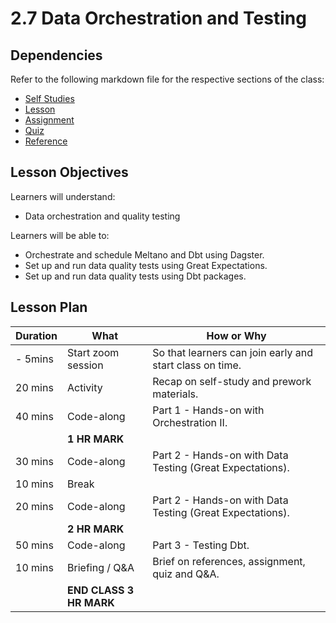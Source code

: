 # 2.7 Data Orchestration and Testing

## Dependencies

Refer to the following markdown file for the respective sections of the class:

- [Self Studies](./studies.md)
- [Lesson](./lesson.md)
- [Assignment](./assignment.md)
- [Quiz](./quiz.md)
- [Reference](./reference.md)

## Lesson Objectives

Learners will understand:

- Data orchestration and quality testing

Learners will be able to:

- Orchestrate and schedule Meltano and Dbt using Dagster.
- Set up and run data quality tests using Great Expectations.
- Set up and run data quality tests using Dbt packages.

## Lesson Plan

| Duration | What                    | How or Why                                                |
| -------- | ----------------------- | --------------------------------------------------------- |
| - 5mins  | Start zoom session      | So that learners can join early and start class on time.  |
| 20 mins  | Activity                | Recap on self-study and prework materials.                |
| 40 mins  | Code-along              | Part 1 - Hands-on with Orchestration II.                  |
|          | **1 HR MARK**           |
| 30 mins  | Code-along              | Part 2 - Hands-on with Data Testing (Great Expectations). |
| 10 mins  | Break                   |                                                           |
| 20 mins  | Code-along              | Part 2 - Hands-on with Data Testing (Great Expectations). |
|          | **2 HR MARK**           |
| 50 mins  | Code-along              | Part 3 - Testing Dbt.                                     |
| 10 mins  | Briefing / Q&A          | Brief on references, assignment, quiz and Q&A.            |
|          | **END CLASS 3 HR MARK** |
